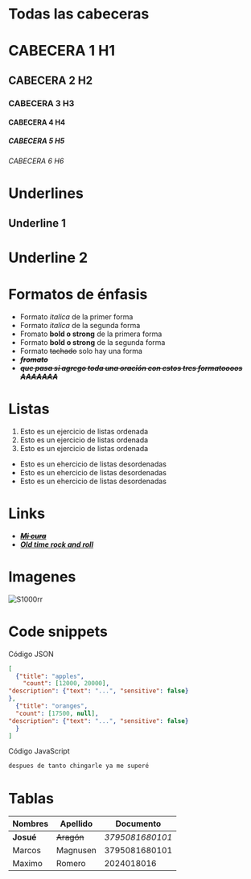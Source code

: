 # Todas las cabeceras 
# CABECERA 1 H1
## CABECERA 2 H2
### CABECERA 3 H3
#### CABECERA 4 H4
##### CABECERA 5 H5
###### CABECERA 6 H6

# Underlines 
Underline 1 
------------

Underline 2
============


# Formatos de énfasis 
- Formato *italica* de la primer forma
- Formato _italica_ de la segunda forma
- Fromato __bold o strong__  de la primera forma 
- Formato **bold o strong** de la segunda forma 
- Formato ~~tachado~~ solo hay una forma 
- ~~***fromato***~~
- ~~***que pasa si agrego toda una oración con estos tres formatoooos AAAAAAA***~~

# Listas 
1. Esto es un ejercicio de listas ordenada 
2. Esto es un ejercicio de listas ordenada 
3. Esto es un ejercicio de listas ordenada 
- Esto es un ehercicio de listas desordenadas 
- Esto es un ehercicio de listas desordenadas 
- Esto es un ehercicio de listas desordenadas

# Links 

- <a href="https://www.youtube.com/watch?v=yZ6pBy3E5y0&list=RDyZ6pBy3E5y0&start_radio=1">***~~Mi cura~~***</a>
- [***Old time rock and roll***](https://www.youtube.com/watch?v=W1LsRShUPtY)

# Imagenes 
![S1000rr](https://encrypted-tbn0.gstatic.com/images?q=tbn:ANd9GcTR0CL18TsZPEpYmfVwb1_SR7ePvkCDmqrXOQ&s)

# Code snippets
Código JSON
```JSON
[
  {"title": "apples",
    "count": [12000, 20000],
"description": {"text": "...", "sensitive": false}
},
  {"title": "oranges",
  "count": [17500, null],
"description": {"text": "...", "sensitive": false}
  }
]
```
Código JavaScript 
```JavaScript
despues de tanto chingarle ya me superé 
```

# Tablas 
| Nombres | Apellido | Documento |
|---------|----------|-----------|
|**Josué** | ~~Aragón~~ | *3795081680101* |
| Marcos | Magnusen | 3795081680101| 
| Maximo | Romero | 2024018016 |

